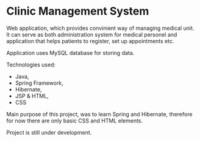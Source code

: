 # Clinic Management System
Web application, which provides convinient way of managing medical unit.
It can serve as both administration system for medical personel and
application that helps patients to register, set up appointments etc.

Application uses MySQL database for storing data.

Technologies used:
- Java,
- Spring Framework,
- Hibernate,
- JSP & HTML,
- CSS

Main purpose of this project, was to learn Spring and Hibernate, therefore
for now there are only basic CSS and HTML elements.

Project is still under development.
